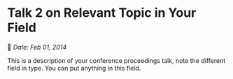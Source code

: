 # Talk 2 on Relevant Topic in Your Field
:calendar: *Date: Feb 01, 2014*

This is a description of your conference proceedings talk, note the different field in type. You can put anything in this field.